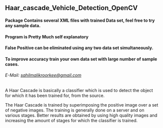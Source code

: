 ## Haar_cascade_Vehicle_Detection_OpenCV
#### Package Contains several XML files with trained Data set, feel free to try any sample data.
#### Program is Pretty Much self explanatory
#### False Positive can be eliminated using any two data set simultaneously.
#### To improve accuracy train your own data set with large number of sample cases.
###### E-Mail: sahilmalikroorkee@gmail.com

A Haar Cascade is basically a classifier which is used to detect the object for which it has been trained for, from the source.

The Haar Cascade is trained by superimposing the positive image over a set of negative images. The training is generally done on a server and on various stages. Better results are obtained by using high quality images and increasing the amount of stages for which the classifier is trained.

